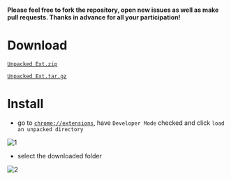 #### Please feel free to fork the repository, open new issues as well as make pull requests. Thanks in advance for all your participation!


# Download

[``Unpacked Ext.zip``](https://github.com/Mensu/Matrix-Submission-Report-Polisher-Chrome-Ext/archive/v0.1-alpha.zip)

[``Unpacked Ext.tar.gz``](https://github.com/Mensu/Matrix-Submission-Report-Polisher-Chrome-Ext/archive/v0.1-alpha.tar.gz)

# Install

- go to [``chrome://extensions``](chrome://extensions), have ``Developer Mode`` checked and click ``load an unpacked directory``

![1](http://7xrahq.com1.z0.glb.clouddn.com/chrome-ext-installation-1.png)

- select the downloaded folder

![2](http://7xrahq.com1.z0.glb.clouddn.com/chrome-ext-installation-2.png)

